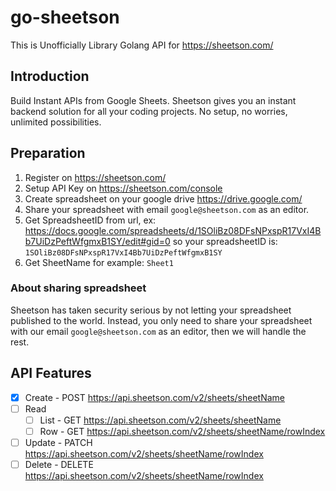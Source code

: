 # go-sheetson
This is Unofficially Library Golang API for https://sheetson.com/

## Introduction
Build Instant APIs from Google Sheets. 
Sheetson gives you an instant backend solution for all your coding projects. No setup, no worries, unlimited possibilities.

## Preparation
1. Register on https://sheetson.com/
2. Setup API Key on https://sheetson.com/console
3. Create spreadsheet on your google drive https://drive.google.com/
4. Share your spreadsheet with email `google@sheetson.com` as an editor.
5. Get SpreadsheetID from url, ex: https://docs.google.com/spreadsheets/d/1SOliBz08DFsNPxspR17VxI4Bb7UiDzPeftWfgmxB1SY/edit#gid=0 so your spreadsheetID is: `1SOliBz08DFsNPxspR17VxI4Bb7UiDzPeftWfgmxB1SY`
6. Get SheetName for example: `Sheet1`

### About sharing spreadsheet
Sheetson has taken security serious by not letting your spreadsheet published to the world. Instead, you only need to share your spreadsheet with our email `google@sheetson.com` as an editor, then we will handle the rest.

## API Features
- [x] Create - POST https://api.sheetson.com/v2/sheets/sheetName
- [ ] Read
  - [ ] List - GET https://api.sheetson.com/v2/sheets/sheetName
  - [ ] Row - GET https://api.sheetson.com/v2/sheets/sheetName/rowIndex
- [ ] Update - PATCH https://api.sheetson.com/v2/sheets/sheetName/rowIndex
- [ ] Delete - DELETE https://api.sheetson.com/v2/sheets/sheetName/rowIndex